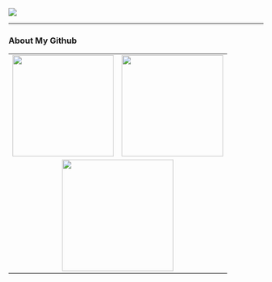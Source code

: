 <!-- 贪吃蛇 -->
![](https://raw.githubusercontent.com/jerry328-sudo/jerry328-sudo/refs/heads/output/github-contribution-grid-snake.svg)

---

### About My Github
<div align="center">
  <table style="width:100%;">
    <tr>
      <!-- 第一个图片 -->
      <td align="center">
        <img height='200' src="https://github-readme-stats.vercel.app/api?username=jerry328-sudo&show_icons=true" />
      </td>
      <!-- 第二个图片 -->
      <td align="center">
        <img height='200' src="https://github-readme-stats.vercel.app/api/top-langs/?username=jerry328-sudo&layout=compact" />
      </td>
    </tr>
    <!-- 第三个图片 -->
    <tr>
      <td colspan="2" align="center">
        <img height="220" src="https://github-readme-activity-graph.vercel.app/graph?username=jerry328-sudo&theme=github-compact&hide_border=true&area=true" />
      </td>
    </tr>
  </table>
</div>
